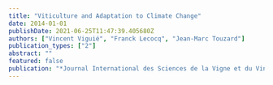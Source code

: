 ```yaml
---
title: "Viticulture and Adaptation to Climate Change"
date: 2014-01-01
publishDate: 2021-06-25T11:47:39.405680Z
authors: ["Vincent Viguié", "Franck Lecocq", "Jean-Marc Touzard"]
publication_types: ["2"]
abstract: ""
featured: false
publication: "*Journal International des Sciences de la Vigne et du Vin*"
---
```


